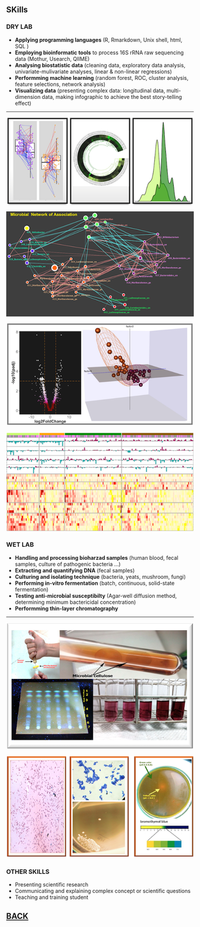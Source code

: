 

## SKills
### DRY LAB



 - **Applying programming languages** (R, Rmarkdown, Unix shell, html, SQL ) 
 - **Employing bioinformatic tools** to process 16S rRNA raw sequencing data (Mothur, Usearch, QIIME)
 - **Analysing biostatistic data** (cleaning data, exploratory data analysis, univariate-mulivariate analyses, linear & non-linear regressions)
 - **Performming machine learning** (random forest, ROC, cluster analysis, feature selections, network analysis)
 - **Visualizing data** (presenting complex data: longitudinal data, multi-dimension data, making infographic to achieve the best story-telling effect) 
 
 ---
 
 [<img src="images/4hinh.png?raw=true"/>](/Skills)
 
 [<img src="images/Net4.png?raw=true"/>](/Skills)
 
 [<img src="images/Dry1.png?raw=true"/>](/Skills)
 
 [<img src="images/map1.png?raw=true"/>](/Skills)
 
### WET LAB
  

- **Handling and processing bioharzad samples** (human blood, fecal samples,  culture of pathogenic bacteria ...)
- **Extracting and quantifying DNA** (fecal samples)
- **Culturing and isolating technique** (bacteria, yeats, mushroom, fungi) 
- **Performing in-vitro fermentation** (batch, continuous, solid-state fermentation)
- **Testing anti-microbial susceptibilty** (Agar-well diffusion method, determining minimum bactericidal concentration) 
- **Performming thin-layer chromatography** 

---
 
 [<img src="images/wet1.png?raw=true"/>](/Skills)
 
 [<img src="images/wet2.png?raw=true"/>](/Skills)

### OTHER SKILLS

- Presenting scientific research 
- Communicating and explaining complex concept or scientific questions
- Teaching and training student 



## [BACK](https://biokhoi.github.io/)





